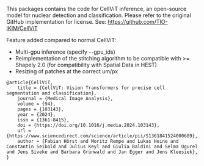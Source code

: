 This packages contains the code for CellViT inference, an open-source model for nuclear detection and classification. Please refer to the original GitHub implementation for license. See: https://github.com/TIO-IKIM/CellViT


Feature added compared to normal CellViT:
- Multi-gpu inference (specify --gpu_ids)
- Reimplementation of the stitching algorithm to be compatible with >= Shapely 2.0 (for compatibility with Spatial Data in HEST)
- Resizing of patches at the correct um/px

```
@article{CellViT,
    title = {CellViT: Vision Transformers for precise cell segmentation and classification},
    journal = {Medical Image Analysis},
    volume = {94},
    pages = {103143},
    year = {2024},
    issn = {1361-8415},
    doi = {https://doi.org/10.1016/j.media.2024.103143},
    url = {https://www.sciencedirect.com/science/article/pii/S1361841524000689},
    author = {Fabian Hörst and Moritz Rempe and Lukas Heine and Constantin Seibold and Julius Keyl and Giulia Baldini and Selma Ugurel and Jens Siveke and Barbara Grünwald and Jan Egger and Jens Kleesiek},
}
```